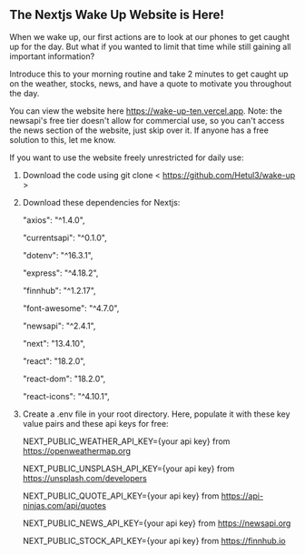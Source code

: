 ## The Nextjs Wake Up Website is Here!

When we wake up, our first actions are to look at our phones to get caught up for the day. But what if you wanted to limit that time while still gaining all important information?

Introduce this to your morning routine and take 2 minutes to get caught up on the weather, stocks, news, and have a quote to motivate you throughout the day.


You can view the website here https://wake-up-ten.vercel.app.
Note: the newsapi's free tier doesn't allow for commercial use, so you can't access the news section of the website, just skip over it. If anyone has a free solution to this, let me know.

If you want to use the website freely unrestricted for daily use:
1. Download the code using git clone < https://github.com/Hetul3/wake-up >
2. Download these dependencies for Nextjs:
   
    "axios": "^1.4.0",
   
    "currentsapi": "^0.1.0",
   
    "dotenv": "^16.3.1",
   
    "express": "^4.18.2",

    "finnhub": "^1.2.17",

    "font-awesome": "^4.7.0",

    "newsapi": "^2.4.1",

    "next": "13.4.10",

    "react": "18.2.0",

    "react-dom": "18.2.0",

    "react-icons": "^4.10.1",
   
4. Create a .env file in your root directory. Here, populate it with these key value pairs and these api keys for free:

   NEXT_PUBLIC_WEATHER_API_KEY={your api key} from https://openweathermap.org

   NEXT_PUBLIC_UNSPLASH_API_KEY={your api key} from https://unsplash.com/developers

   NEXT_PUBLIC_QUOTE_API_KEY={your api key} from https://api-ninjas.com/api/quotes

   NEXT_PUBLIC_NEWS_API_KEY={your api key} from https://newsapi.org

   NEXT_PUBLIC_STOCK_API_KEY={your api key} from https://finnhub.io
